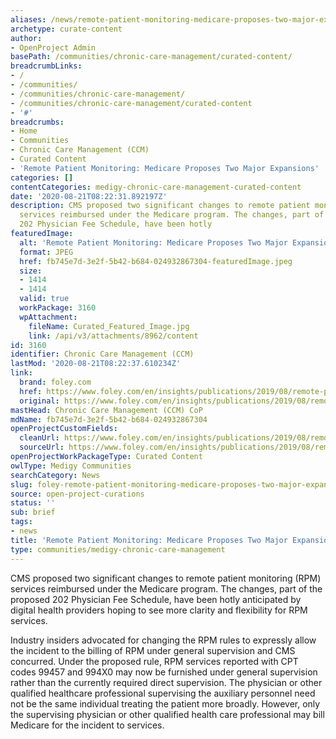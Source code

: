 ```yaml
---
aliases: /news/remote-patient-monitoring-medicare-proposes-two-major-expansions
archetype: curate-content
author:
- OpenProject Admin
basePath: /communities/chronic-care-management/curated-content/
breadcrumbLinks:
- /
- /communities/
- /communities/chronic-care-management/
- /communities/chronic-care-management/curated-content
- '#'
breadcrumbs:
- Home
- Communities
- Chronic Care Management (CCM)
- Curated Content
- 'Remote Patient Monitoring: Medicare Proposes Two Major Expansions'
categories: []
contentCategories: medigy-chronic-care-management-curated-content
date: '2020-08-21T08:22:31.892197Z'
description: CMS proposed two significant changes to remote patient monitoring (RPM)
  services reimbursed under the Medicare program. The changes, part of the proposed
  202 Physician Fee Schedule, have been hotly
featuredImage:
  alt: 'Remote Patient Monitoring: Medicare Proposes Two Major Expansions'
  format: JPEG
  href: fb745e7d-3e2f-5b42-b684-024932867304-featuredImage.jpeg
  size:
  - 1414
  - 1414
  valid: true
  workPackage: 3160
  wpAttachment:
    fileName: Curated_Featured_Image.jpg
    link: /api/v3/attachments/8962/content
id: 3160
identifier: Chronic Care Management (CCM)
lastMod: '2020-08-21T08:22:37.610234Z'
link:
  brand: foley.com
  href: https://www.foley.com/en/insights/publications/2019/08/remote-patient-monitoring-medicare-expansions
  original: https://www.foley.com/en/insights/publications/2019/08/remote-patient-monitoring-medicare-expansions
mastHead: Chronic Care Management (CCM) CoP
mdName: fb745e7d-3e2f-5b42-b684-024932867304
openProjectCustomFields:
  cleanUrl: https://www.foley.com/en/insights/publications/2019/08/remote-patient-monitoring-medicare-expansions
  sourceUrl: https://www.foley.com/en/insights/publications/2019/08/remote-patient-monitoring-medicare-expansions
openProjectWorkPackageType: Curated Content
owlType: Medigy Communities
searchCategory: News
slug: foley-remote-patient-monitoring-medicare-proposes-two-major-expansions
source: open-project-curations
status: ''
sub: brief
tags:
- news
title: 'Remote Patient Monitoring: Medicare Proposes Two Major Expansions'
type: communities/medigy-chronic-care-management
---
```


CMS proposed two significant changes to remote patient monitoring (RPM) services reimbursed under the Medicare program. The changes, part of the proposed 202 Physician Fee Schedule, have been hotly anticipated by digital health providers hoping to see more clarity and flexibility for RPM services.

Industry insiders advocated for changing the RPM rules to expressly allow the incident to the billing of RPM under general supervision and CMS concurred. Under the proposed rule, RPM services reported with CPT codes 99457 and 994X0 may now be furnished under general supervision rather than the currently required direct supervision. The physician or other qualified healthcare professional supervising the auxiliary personnel need not be the same individual treating the patient more broadly.  However, only the supervising physician or other qualified health care professional may bill Medicare for the incident to services.